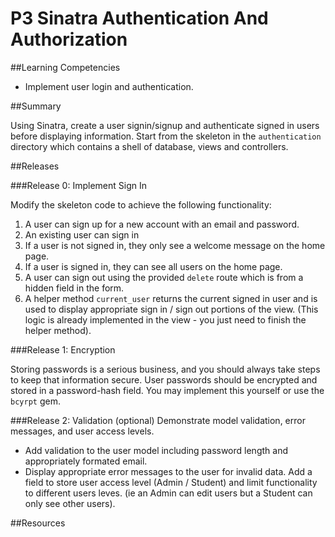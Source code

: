 # P3 Sinatra Authentication And Authorization

##Learning Competencies

* Implement user login and authentication.

##Summary

Using Sinatra, create a user signin/signup and authenticate signed in users before displaying information. Start from the skeleton in the `authentication` directory which contains a shell of database, views and controllers.

##Releases

###Release 0: Implement Sign In

Modify the skeleton code to achieve the following functionality:

1. A user can sign up for a new account with an email and password.
2. An existing user can sign in
3. If a user is not signed in, they only see a welcome message on the home page.
4. If a user is signed in, they can see all users on the home page.
5. A user can sign out using the provided `delete` route which is from a hidden field in the form.
6. A helper method `current_user`  returns the current signed in user and is used to display appropriate sign in / sign out portions of the view.  (This logic is already implemented in the view - you just need to finish the helper method).

###Release 1: Encryption

Storing passwords is a serious business, and you should always take steps to keep that information secure. User passwords should be encrypted and stored in a password-hash field.  You may implement this yourself or use the `bcyrpt` gem.

###Release 2: Validation (optional)
Demonstrate model validation, error messages, and user access levels.

* Add validation to the user model including password length and appropriately formated email.
* Display appropriate error messages to the user for invalid data.
Add a field to store user access level (Admin / Student) and limit functionality to different users leves. (ie an Admin can edit users but a Student can only see other users).


<!-- ##Optimize Your Learning  -->

##Resources
